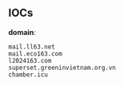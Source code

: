 
## IOCs

__domain__:

```text
mail.ll63.net
mail.eco163.com
l2024163.com
superset.greeninvietnam.org.vn
chamber.icu
```